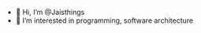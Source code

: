 - 🦧  Hi, I’m @Jaisthings
- 🐼  I’m interested in programming, software architecture


<!---
Jaisthings/Jaisthings is a ✨ special ✨ repository because its `README.md` (this file) appears on your GitHub profile.
You can click the Preview link to take a look at your changes.
--->
